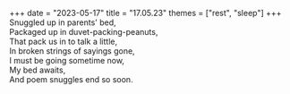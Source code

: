 +++
date = "2023-05-17"
title = "17.05.23"
themes = ["rest", "sleep"]
+++
Snuggled up in parents' bed,  
Packaged up in duvet-packing-peanuts,  
That pack us in to talk a little,  
In broken strings of sayings gone,  
I must be going sometime now,  
My bed awaits,  
And poem snuggles end so soon.
